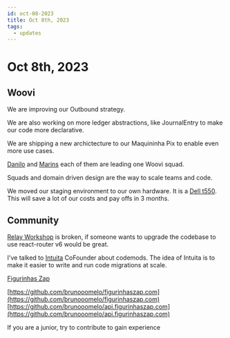 ```yaml
---
id: oct-08-2023
title: Oct 8th, 2023
tags:
  - updates
---
```


# Oct 8th, 2023

## Woovi

We are improving our Outbound strategy.

We are also working on more ledger abstractions, like JournalEntry to make our code more declarative.

We are shipping a new archictecture to our Maquininha Pix to enable even more use cases.

[Danilo](https://twitter.com/daniloab_) and [Marins](https://twitter.com/jgcmarins) each of them are leading one Woovi squad.

Squads and domain driven design are the way to scale teams and code.

We moved our staging environment to our own hardware.
It is a [Dell t550](https://www.dell.com/en-us/shop/ipovw/poweredge-t550#techspecs_section).
This will save a lot of our costs and pay offs in 3 months.

## Community

[Relay Workshop](https://github.com/sibelius/relay-workshop) is broken,
if someone wants to upgrade the codebase to use react-router v6 would be great.

I've talked to [Intuita](https://www.intuita.io/) CoFounder about codemods.
The idea of Intuita is to make it easier to write and run code migrations at scale.

[Figurinhas Zap](https://www.figurinhaszap.com/)

[https://github.com/brunooomelo/figurinhaszap.com](https://github.com/brunooomelo/figurinhaszap.com)
[https://github.com/brunooomelo/api.figurinhaszap.com](https://github.com/brunooomelo/api.figurinhaszap.com)

If you are a junior, try to contribute to gain experience
